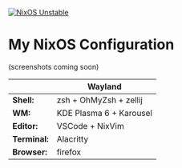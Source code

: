 [![NixOS Unstable](https://img.shields.io/badge/NixOS-24.05-blue.svg?style=flat-square&logo=NixOS&logoColor=white)](https://nixos.org)

# My NixOS Configuration

(screenshots coming soon)

|               | Wayland                 | 
|---------------|-------------------------|
| **Shell:**    | zsh + OhMyZsh + zellij  |
| **WM:**       | KDE Plasma 6 + Karousel |
| **Editor:**   | VSCode + NixVim         |
| **Terminal:** | Alacritty               |
| **Browser:**  | firefox                 |
